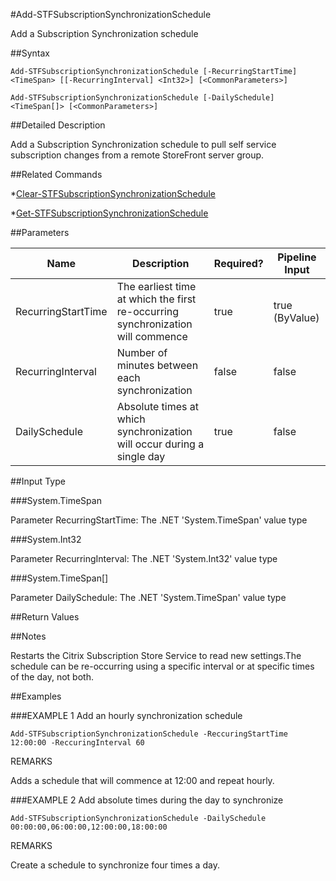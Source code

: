 #Add-STFSubscriptionSynchronizationSchedule
Add a Subscription Synchronization schedule
##Syntax
```Add-STFSubscriptionSynchronizationSchedule [-RecurringStartTime] <TimeSpan> [[-RecurringInterval] <Int32>] [<CommonParameters>]
Add-STFSubscriptionSynchronizationSchedule [-DailySchedule] <TimeSpan[]> [<CommonParameters>]
```
##Detailed Description
Add a Subscription Synchronization schedule to pull self service subscription changes from a remote StoreFront server group.
##Related Commands
*[Clear-STFSubscriptionSynchronizationSchedule](Clear-STFSubscriptionSynchronizationSchedule)
*[Get-STFSubscriptionSynchronizationSchedule](Get-STFSubscriptionSynchronizationSchedule)
##Parameters
|Name|Description|Required?|Pipeline Input||--|--|--|--||RecurringStartTime|The earliest time at which the first re-occurring synchronization will commence|true|true (ByValue)||RecurringInterval|Number of minutes between each synchronization|false|false||DailySchedule|Absolute times at which synchronization will occur during a single day|true|false|##Input Type
###System.TimeSpan
Parameter RecurringStartTime: The .NET 'System.TimeSpan' value type
###System.Int32
Parameter RecurringInterval: The .NET 'System.Int32' value type
###System.TimeSpan[]
Parameter DailySchedule: The .NET 'System.TimeSpan' value type
##Return Values
##Notes
Restarts the Citrix Subscription Store Service to read new settings.The schedule can be re-occurring using a specific interval or at specific times of the day, not both.
##Examples
###EXAMPLE 1 Add an hourly synchronization schedule
```Add-STFSubscriptionSynchronizationSchedule -ReccuringStartTime 12:00:00 -ReccuringInterval 60
```
REMARKS
Adds a schedule that will commence at 12:00 and repeat hourly.
###EXAMPLE 2 Add absolute times during the day to synchronize
```Add-STFSubscriptionSynchronizationSchedule -DailySchedule 00:00:00,06:00:00,12:00:00,18:00:00
```
REMARKS
Create a schedule to synchronize four times a day.
